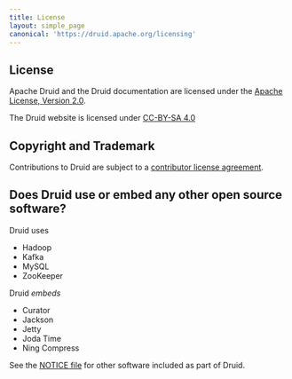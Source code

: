 ```yaml
---
title: License
layout: simple_page
canonical: 'https://druid.apache.org/licensing'
---
```


## License

Apache Druid and the Druid documentation are licensed under the [Apache License, Version 2.0](http://www.apache.org/licenses/LICENSE-2.0).

The Druid website is licensed under [CC-BY-SA 4.0](http://creativecommons.org/licenses/by-sa/4.0/)

## Copyright and Trademark

Contributions to Druid are subject to a [contributor license agreement](./community/cla).

## Does Druid use or embed any other open source software?

Druid uses

- Hadoop
- Kafka
- MySQL
- ZooKeeper


Druid *embeds*

- Curator
- Jackson
- Jetty
- Joda Time
- Ning Compress

See the [NOTICE file](https://github.com/apache/druid/blob/master/NOTICE)
for other software included as part of Druid.
